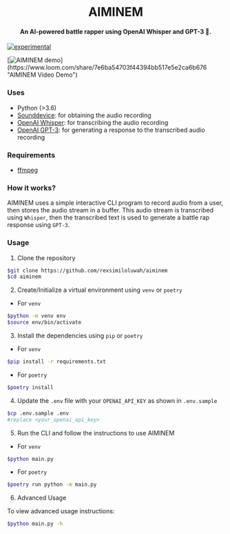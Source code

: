 <h1 align="center">
  AIMINEM
</h1>
<h4 align="center">
    An AI-powered battle rapper using OpenAI Whisper and GPT-3 🚀.
</h4>

[![experimental](https://badges.github.io/stability-badges/dist/experimental.svg)](https://github.com/badges/stability-badges)

[![AIMINEM demo]("https://cdn.loom.com/sessions/thumbnails/7e6ba54703f44394bb517e5e2ca6b676-00001.gif")](https://www.loom.com/share/7e6ba54703f44394bb517e5e2ca6b676 "AIMINEM Video Demo")

### Uses

- Python (>3.6)
- [Sounddevice](https://pypi.org/project/sounddevice/): for obtaining the audio recording
- [OpenAI Whisper](https://github.com/openai/whisper): for transcribing the audio recording
- [OpenAI GPT-3](https://pypi.org/project/openai/): for generating a response to the transcribed audio recording

### Requirements

- [ffmpeg](https://ffmpeg.org/download.html)

### How it works?

AIMINEM uses a simple interactive CLI program to record audio from a user, then stores the audio stream in a buffer. This audio stream is transcribed using `Whisper`, then the transcribed text is used to generate a battle rap response using `GPT-3`.

### Usage

1. Clone the repository

```bash
$git clone https://github.com/rexsimiloluwah/aiminem
$cd aiminem
```

2. Create/Initialize a virtual environment using `venv` or `poetry`

- For `venv`

```bash
$python -m venv env
$source env/bin/activate
```

3. Install the dependencies using `pip` or `poetry`

- For `venv`

```bash
$pip install -r requirements.txt
```

- For `poetry`

```bash
$poetry install
```

4. Update the `.env` file with your `OPENAI_API_KEY` as shown in `.env.sample`

```bash
$cp .env.sample .env
#replace <your_openai_api_key>
```

5. Run the CLI and follow the instructions to use AIMINEM

- For `venv`

```bash
$python main.py
```

- For `poetry`

```bash
$poetry run python -m main.py
```

6. Advanced Usage

To view advanced usage instructions:

```bash
$python main.py -h
```

